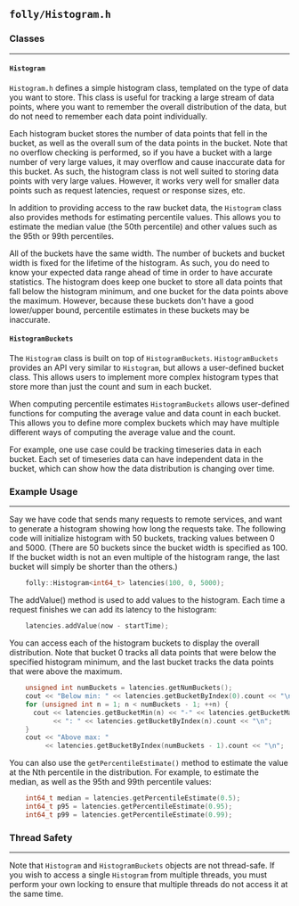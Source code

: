 ## `folly/Histogram.h`

### Classes

---

#### `Histogram`

`Histogram.h` defines a simple histogram class, templated on the type of data
you want to store. This class is useful for tracking a large stream of data
points, where you want to remember the overall distribution of the data, but do
not need to remember each data point individually.

Each histogram bucket stores the number of data points that fell in the bucket,
as well as the overall sum of the data points in the bucket. Note that no
overflow checking is performed, so if you have a bucket with a large number of
very large values, it may overflow and cause inaccurate data for this bucket.
As such, the histogram class is not well suited to storing data points with
very large values. However, it works very well for smaller data points such as
request latencies, request or response sizes, etc.

In addition to providing access to the raw bucket data, the `Histogram` class
also provides methods for estimating percentile values. This allows you to
estimate the median value (the 50th percentile) and other values such as the
95th or 99th percentiles.

All of the buckets have the same width. The number of buckets and bucket width
is fixed for the lifetime of the histogram. As such, you do need to know your
expected data range ahead of time in order to have accurate statistics. The
histogram does keep one bucket to store all data points that fall below the
histogram minimum, and one bucket for the data points above the maximum.
However, because these buckets don't have a good lower/upper bound, percentile
estimates in these buckets may be inaccurate.

#### `HistogramBuckets`

The `Histogram` class is built on top of `HistogramBuckets`.
`HistogramBuckets` provides an API very similar to `Histogram`, but allows a
user-defined bucket class. This allows users to implement more complex
histogram types that store more than just the count and sum in each bucket.

When computing percentile estimates `HistogramBuckets` allows user-defined
functions for computing the average value and data count in each bucket. This
allows you to define more complex buckets which may have multiple different
ways of computing the average value and the count.

For example, one use case could be tracking timeseries data in each bucket.
Each set of timeseries data can have independent data in the bucket, which can
show how the data distribution is changing over time.

### Example Usage

---

Say we have code that sends many requests to remote services, and want to
generate a histogram showing how long the requests take. The following code
will initialize histogram with 50 buckets, tracking values between 0 and 5000.
(There are 50 buckets since the bucket width is specified as 100. If the
bucket width is not an even multiple of the histogram range, the last bucket
will simply be shorter than the others.)

```Cpp
    folly::Histogram<int64_t> latencies(100, 0, 5000);
```

The addValue() method is used to add values to the histogram. Each time a
request finishes we can add its latency to the histogram:

```Cpp
    latencies.addValue(now - startTime);
```

You can access each of the histogram buckets to display the overall
distribution. Note that bucket 0 tracks all data points that were below the
specified histogram minimum, and the last bucket tracks the data points that
were above the maximum.

```Cpp
    unsigned int numBuckets = latencies.getNumBuckets();
    cout << "Below min: " << latencies.getBucketByIndex(0).count << "\n";
    for (unsigned int n = 1; n < numBuckets - 1; ++n) {
      cout << latencies.getBucketMin(n) << "-" << latencies.getBucketMax(n)
           << ": " << latencies.getBucketByIndex(n).count << "\n";
    }
    cout << "Above max: "
         << latencies.getBucketByIndex(numBuckets - 1).count << "\n";
```

You can also use the `getPercentileEstimate()` method to estimate the value at
the Nth percentile in the distribution. For example, to estimate the median,
as well as the 95th and 99th percentile values:

```Cpp
    int64_t median = latencies.getPercentileEstimate(0.5);
    int64_t p95 = latencies.getPercentileEstimate(0.95);
    int64_t p99 = latencies.getPercentileEstimate(0.99);
```

### Thread Safety

---

Note that `Histogram` and `HistogramBuckets` objects are not thread-safe. If
you wish to access a single `Histogram` from multiple threads, you must perform
your own locking to ensure that multiple threads do not access it at the same
time.
